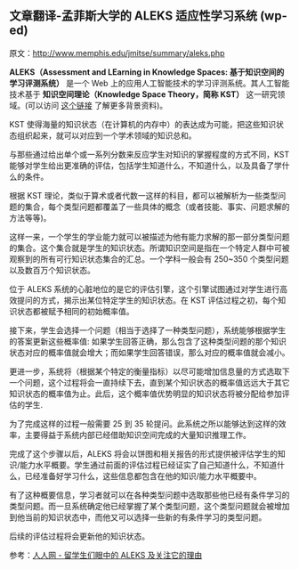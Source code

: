 ## 文章翻译-孟菲斯大学的 ALEKS 适应性学习系统 (wp-ed)

原文：http://www.memphis.edu/jmitse/summary/aleks.php

**ALEKS（Assessment and LEarning in Knowledge Spaces: 基于知识空间的学习评测系统）** 是一个 Web 上的应用人工智能技术的学习评测系统。其人工智能技术基于 **知识空间理论（Knowledge Space Theory，简称 KST）** 这一研究领域。(可以访问 [这个链接](http://web.archive.org/web/20120323193939/http://wundt.uni-graz.at/kst.php/) 了解更多背景资料)。

KST 使得海量的知识状态（在计算机的内存中）的表达成为可能，把这些知识状态组织起来，就可以对应到一个学术领域的知识总和。

与那些通过给出单个或一系列分数来反应学生对知识的掌握程度的方式不同，KST 能够对学生给出更准确的评估，包括学生知道什么，不知道什么，以及具备了学什么的条件。

根据 KST 理论，类似于算术或者代数一这样的科目，都可以被解析为一些类型问题的集合，每个类型问题都覆盖了一些具体的概念（或者技能、事实、问题求解的方法等等)。

这样一来，一个学生的学业能力就可以被描述为他有能力求解的那一部分类型问题的集合。这个集合就是学生的知识状态。所谓知识空间是指在一个特定人群中可被观察到的所有可行知识状态集合的汇总。一个学科一般会有 250~350 个类型问题以及数百万个知识状态。

位于 ALEKS 系统的心脏地位的是它的评估引擎，这个引擎试图通过对学生进行高效提问的方式，揭示出某位特定学生的知识状态。在 KST 评估过程之初，每个知识状态都被赋予相同的初始概率值。

接下来，学生会选择一个问题（相当于选择了一种类型问题），系统能够根据学生的答案更新这些概率值: 如果学生回答正确，那么包含了这种类型问题的那个知识状态对应的概率值就会增大；而如果学生回答错误，那么对应的概率值就会减小。

更进一步，系统将（根据某个特定的衡量指标）以尽可能增加信息量的方式选取下一个问题，这个过程将会一直持续下去，直到某个知识状态的概率值远远大于其它知识状态的概率值为止。此后，这个概率值优势明显的知识状态将被分配给参加评估的学生.

为了完成这样的过程一般需要 25 到 35 轮提问。此系统之所以能够达到这样的效率，主要得益于系统内部已经借助知识空间完成的大量知识推理工作。

完成了这个步骤以后，ALEKS 将会以饼图和相关报告的形式提供被评估学生的知识/能力水平概要。学生通过前面的评估过程已经证实了自己知道什么，不知道什么，已经准备好学习什么，这些信息都包含在他的知识/能力水平概要中。

有了这种概要信息，学习者就可以在各种类型问题中选取那些他已经有条件学习的类型问题。而一旦系统确定他已经掌握了某个类型问题，这个类型问题就会被增加到他当前的知识状态中，而他又可以选择一些新的有条件学习的类型问题。

后续的评估过程将会更新他的知识状态。

参考：[人人网 - 留学生们眼中的 ALEKS 及关注它的理由](http://blog.renren.com/blog/335041633/851024729)

